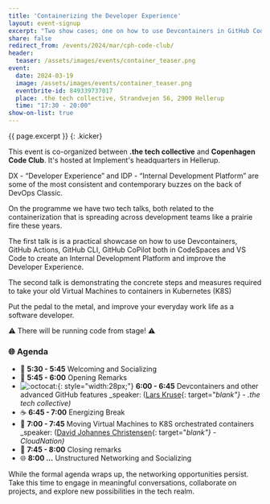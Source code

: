 ```yaml
---
title: 'Containerizing the Developer Experience'
layout: event-signup
excerpt: "Two show cases; one on how to use Devcontainers in GitHub CodeSpaces to create an Internal Development Platform and one on how to move Virtual Machines to K8S orchestrated containers."
share: false
redirect_from: /events/2024/mar/cph-code-club/
header:
  teaser: /assets/images/events/container_teaser.png
event:
  date: 2024-03-19
  image: /assets/images/events/container_teaser.png
  eventbrite-id: 849339737017
  place: .the tech collective, Strandvejen 56, 2900 Hellerup
  time: "17:30 - 20:00"
show-on-list: true
---
```


{{ page.excerpt }}
{: .kicker}

This event is co-organized between **.the tech collective** and **Copenhagen Code Club**. It's hosted at Implement's headquarters in Hellerup.

DX - “Developer Experience” and IDP - “Internal Development Platform” are some of the most consistent and contemporary buzzes on the back of DevOps Classic.

On the programme we have two tech talks, both related to the containerization that is spreading across development teams like a prairie fire these years.

The first talk is is a practical showcase on how to use Devcontainers, GitHub Actions, GitHub CLI, GitHub CoPilot both in CodeSpaces and VS Code to create an Internal Development Platform and improve the Developer Experience.

The second talk is demonstrating the concrete steps and measures required to take your old Virtual Machines to containers in Kubernetes (K8S)

Put the pedal to the metal, and improve your everyday work life as a software developer.

⚠️ There will be running code from stage! ⚠️

### 🌐 Agenda

- 👋 **5:30 - 5:45** Welcoming and Socializing
- 🚀 **5:45 - 6:00** Opening Remarks
- ![:octocat:](https://github.githubassets.com/images/icons/emoji/octocat.png){: style="width:28px;"} **6:00 - 6:45** Devcontainers and other advanced GitHub features _speaker: ([Lars Kruse](https://www.linkedin.com/in/lakruzz/){: target="_blank"} - .the tech collective)_
- ☕ **6:45 - 7:00** Energizing Break
- 🌟 **7:00 - 7:45** Moving Virtual Machines to K8S orchestrated containers _speaker: ([David Johannes Christensen](https://www.linkedin.com/in/david-johannes-christensen-655017100/){: target="_blank"} - CloudNation)_
- 🤝 **7:45 - 8:00** Closing remarks
- 🌐 **8:00 ...** Unstructured Networking and Socializing

While the formal agenda wraps up, the networking opportunities persist. Take this time to engage in meaningful conversations, collaborate on projects, and explore new possibilities in the tech realm.
